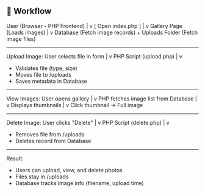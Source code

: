 ## 🔄 Workflow

User (Browser - PHP Frontend)
        |
        v
[ Open index.php ]
        |
        v
Gallery Page (Loads images)
        |
        v
Database (Fetch image records) + Uploads Folder (Fetch image files)

------------------------------------------

Upload Image:
User selects file in form
        |
        v
PHP Script (upload.php)
        |
        v
- Validates file (type, size)
- Moves file to /uploads
- Saves metadata in Database

------------------------------------------

View Images:
User opens gallery
        |
        v
PHP fetches image list from Database
        |
        v
Displays thumbnails
        |
        v
Click thumbnail -> Full image

------------------------------------------

Delete Image:
User clicks "Delete"
        |
        v
PHP Script (delete.php)
        |
        v
- Removes file from /uploads
- Deletes record from Database

------------------------------------------

Result:
- Users can upload, view, and delete photos
- Files stay in /uploads
- Database tracks image info (filename, upload time)
